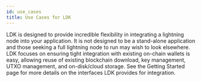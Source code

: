 ```yaml
---
id: use_cases
title: Use Cases for LDK
---
```


LDK is designed to provide incredible flexibility in integrating a lightning node into your application. It is not designed to be a stand-alone application and those seeking a full lightning node to run may wish to look elsewhere. LDK focuses on ensuring tight integration with existing on-chain wallets is easy, allowing reuse of existing blockchain download, key management, UTXO management, and on-disk/cloud storage. See the Getting Started page for more details on the interfaces LDK provides for integration.
